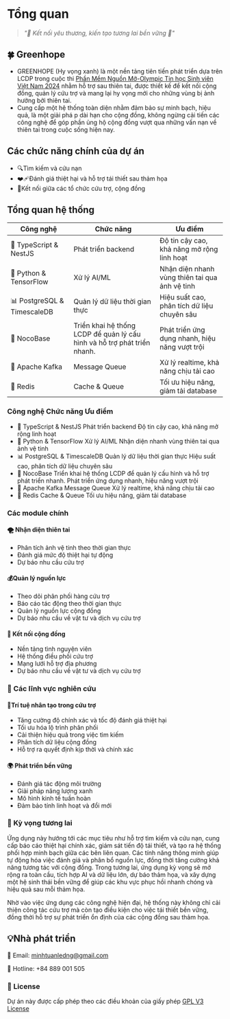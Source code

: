 # Tổng quan
> *"🤝 Kết nối yêu thương, kiến tạo tương lai bền vững 🌿"*
## 🍀 Greenhope
- GREENHOPE (Hy vọng xanh) là một nền tảng tiên tiến phát triển dựa trên LCDP trong cuộc thi [Phần Mềm Nguồn Mở-Olympic Tin học Sinh viên Việt Nam 2024](https://www.olp.vn/procon-pmmn/ph%E1%BA%A7n-m%E1%BB%81m-ngu%E1%BB%93n-m%E1%BB%9F)
 nhằm hỗ trợ sau thiên tai, được thiết kế để kết nối cộng đồng, quản lý cứu trợ và mang lại hy vọng mới cho những vùng bị ảnh hưởng bởi thiên tai.
- Cung cấp một hệ thống toàn diện nhằm đảm bảo sự minh bạch, hiệu quả, là một giải phá p dài hạn cho cộng đồng, không ngừng cải tiến các công nghệ để góp phần ủng hộ cộng đồng vượt qua những vấn nạn về thiên tai trong cuộc sống hiện nay.
## Các chức năng chính của dự án
- 🔍Tìm kiếm và cứu nạn
- ❤️‍🩹Đánh giá thiệt hại và hỗ trợ tái thiết sau thảm họa
- 🫶Kết nối giữa các tổ chức cứu trợ, cộng đồng
## Tổng quan hệ thống
| Công nghệ | Chức năng | Ưu điểm |
|-----------|-----------|----------|
| 📱 TypeScript & NestJS | Phát triển backend | Độ tin cậy cao, khả năng mở rộng linh hoạt |
| 🤖 Python & TensorFlow | Xử lý AI/ML | Nhận diện nhanh vùng thiên tai qua ảnh vệ tinh |
| 📊 PostgreSQL & TimescaleDB | Quản lý dữ liệu thời gian thực | Hiệu suất cao, phân tích dữ liệu chuyên sâu |
| 🔗 NocoBase |	Triển khai hệ thống LCDP để quản lý cấu hình và hỗ trợ phát triển nhanh. | Phát triển ứng dụng nhanh, hiệu năng vượt trội
| 📡 Apache Kafka | Message Queue | Xử lý realtime, khả năng chịu tải cao |
| 🔄 Redis | Cache & Queue | Tối ưu hiệu năng, giảm tải database |

### Công nghệ	Chức năng	Ưu điểm
- 📱 TypeScript & NestJS	Phát triển backend	Độ tin cậy cao, khả năng mở rộng linh hoạt
- 🤖 Python & TensorFlow	Xử lý AI/ML	Nhận diện nhanh vùng thiên tai qua ảnh vệ tinh
- 📊 PostgreSQL & TimescaleDB	Quản lý dữ liệu thời gian thực	Hiệu suất cao, phân tích dữ liệu chuyên sâu
- 🔗 NocoBase	Triển khai hệ thống LCDP để quản lý cấu hình và hỗ trợ phát triển nhanh.	Phát triển ứng dụng nhanh, hiệu năng vượt trội
- 📡 Apache Kafka	Message Queue	Xử lý realtime, khả năng chịu tải cao
- 🔄 Redis	Cache & Queue	Tối ưu hiệu năng, giảm tải database
### Các module chính
#### 🌪️ Nhận diện thiên tai
- Phân tích ảnh vệ tinh theo thời gian thực
- Đánh giá mức độ thiệt hại tự động
- Dự báo nhu cầu cứu trợ
#### 💰Quản lý nguồn lực
- Theo dõi phân phối hàng cứu trợ
- Báo cáo tác động theo thời gian thực
- Quản lý nguồn lực cộng đồng
- Dự báo nhu cầu về vật tư và dịch vụ cứu trợ
#### 🤝 Kết nối cộng đồng
- Nền tảng tình nguyện viên
- Hệ thống điều phối cứu trợ
- Mạng lưới hỗ trợ địa phương
- Dự báo nhu cầu về vật tư và dịch vụ cứu trợ
### 🔬 Các lĩnh vực nghiên cứu
#### 🧠Trí tuệ nhân tạo trong cứu trợ
- Tăng cường độ chính xác và tốc độ đánh giá thiệt hại
- Tối ưu hóa lộ trình phân phối
- Cải thiện hiệu quả trong việc tìm kiếm
- Phân tích dữ liệu cộng đồng
- Hỗ trợ ra quyết định kịp thời và chính xác
#### 🌍 Phát triển bền vững
- Đánh giá tác động môi trường
- Giải pháp năng lượng xanh
- Mô hình kinh tế tuần hoàn
- Đảm bảo tính linh hoạt và đổi mới 
### 🌿 Kỳ vọng tương lai
Ứng dụng này hướng tới các mục tiêu như hỗ trợ tìm kiếm và cứu nạn, cung cấp báo cáo thiệt hại chính xác, giám sát tiến độ tái thiết, và tạo ra hệ thống phối hợp minh bạch giữa các bên liên quan. Các tính năng thông minh giúp tự động hóa việc đánh giá và phân bổ nguồn lực, đồng thời tăng cường khả năng tương tác với cộng đồng. Trong tương lai, ứng dụng kỳ vọng sẽ mở rộng ra toàn cầu, tích hợp AI và dữ liệu lớn, dự báo thảm họa, và xây dựng một hệ sinh thái bền vững để giúp các khu vực phục hồi nhanh chóng và hiệu quả sau mỗi thảm họa.

Nhờ vào việc ứng dụng các công nghệ hiện đại, hệ thống này không chỉ cải thiện công tác cứu trợ mà còn tạo điều kiện cho việc tái thiết bền vững, đồng thời hỗ trợ sự phát triển ổn định của các cộng đồng sau thảm họa.
## 💡Nhà phát triển
📧 Email: minhtuanledng@gmail.com

📱 Hotline: +84 889 001 505

### 📝 License
Dự án này được cấp phép theo các điều khoản của giấy phép [GPL V3 License](https://github.com/olp-dtu-2024/DTU-GreenHope/blob/main/LICENCE)



